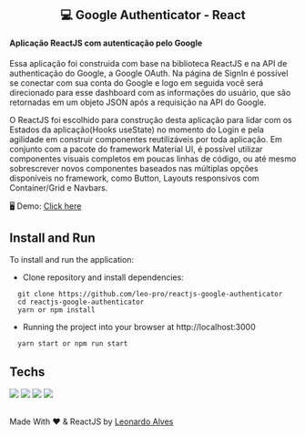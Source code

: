 <h2 align="center"> 💻 Google Authenticator - React </h2>
<h4>Aplicação ReactJS com autenticação pelo Google </h4>
<p>Essa aplicação foi construida com base na biblioteca ReactJS e na API de authenticação do Google, a Google OAuth. Na página de SignIn é possível se conectar com sua conta do Google e logo em seguida você será direcionado para esse dashboard com as informações do usuário, que são retornadas em um objeto JSON após a requisição na API do Google.

O ReactJS foi escolhido para construção desta aplicação para lidar com os Estados da aplicação(Hooks useState) no momento do Login e pela agilidade em construir componentes reutilizáveis por toda aplicação. Em conjunto com a pacote do framework Material UI, é possível utilizar componentes visuais completos em poucas linhas de código, ou até mesmo sobrescrever novos componentes baseados nas múltiplas opções disponíveis no framework, como Button, Layouts responsivos com Container/Grid e Navbars.</p>

<p>🖥️ Demo: <a href="https://reactjs-google-authenticator.herokuapp.com/" target="_blank">Click here</a></p>


## Install and Run
To install and run the application:

* Clone repository and install dependencies: 
```
  git clone https://github.com/leo-pro/reactjs-google-authenticator
  cd reactjs-google-authenticator
  yarn or npm install
```
* Running the project into your browser at http://localhost:3000
```
  yarn start or npm run start
```

## Techs
<p>
  <img src="https://img.shields.io/badge/React-20232A?style=for-the-badge&logo=react&logoColor=61DAFB">
  <img src="https://img.shields.io/badge/HTML5-E34F26?style=for-the-badge&logo=html5&logoColor=white">
  <img src="https://img.shields.io/badge/CSS3-1572B6?style=for-the-badge&logo=css3&logoColor=white">
  <img src="https://img.shields.io/badge/Material--UI-0081CB?style=for-the-badge&logo=material-ui&logoColor=white">
</p>

##
Made With ❤️ & ReactJS by [Leonardo Alves](https://github.com/leo-pro)

